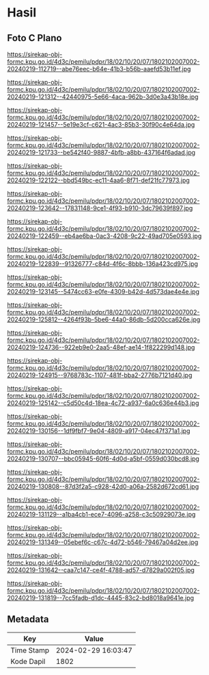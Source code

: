 # Hasil

## Foto C Plano

https://sirekap-obj-formc.kpu.go.id/4d3c/pemilu/pdpr/18/02/10/20/07/1802102007002-20240219-112719--abe76eec-b64e-41b3-b56b-aaefd53b11ef.jpg

https://sirekap-obj-formc.kpu.go.id/4d3c/pemilu/pdpr/18/02/10/20/07/1802102007002-20240219-121312--42440975-5e66-4aca-962b-3d0e3a43b18e.jpg

https://sirekap-obj-formc.kpu.go.id/4d3c/pemilu/pdpr/18/02/10/20/07/1802102007002-20240219-121457--5e19e3cf-c621-4ac3-85b3-30f90c4e64da.jpg

https://sirekap-obj-formc.kpu.go.id/4d3c/pemilu/pdpr/18/02/10/20/07/1802102007002-20240219-121733--be542f40-9887-4bfb-a8bb-437164f6adad.jpg

https://sirekap-obj-formc.kpu.go.id/4d3c/pemilu/pdpr/18/02/10/20/07/1802102007002-20240219-122122--bbd549bc-ec11-4aa6-8f71-def21fc77973.jpg

https://sirekap-obj-formc.kpu.go.id/4d3c/pemilu/pdpr/18/02/10/20/07/1802102007002-20240219-123642--17831148-9ce1-4f93-b910-3dc79639f897.jpg

https://sirekap-obj-formc.kpu.go.id/4d3c/pemilu/pdpr/18/02/10/20/07/1802102007002-20240219-122459--eb4ae6ba-0ac3-4208-9c22-49ad705e0593.jpg

https://sirekap-obj-formc.kpu.go.id/4d3c/pemilu/pdpr/18/02/10/20/07/1802102007002-20240219-122839--91326777-c84d-4f6c-8bbb-136a423cd975.jpg

https://sirekap-obj-formc.kpu.go.id/4d3c/pemilu/pdpr/18/02/10/20/07/1802102007002-20240219-123145--5474cc63-e0fe-4309-b42d-4d573dae4e4e.jpg

https://sirekap-obj-formc.kpu.go.id/4d3c/pemilu/pdpr/18/02/10/20/07/1802102007002-20240219-125812--4264f93b-5be6-44a0-86db-5d200cca626e.jpg

https://sirekap-obj-formc.kpu.go.id/4d3c/pemilu/pdpr/18/02/10/20/07/1802102007002-20240219-124736--922eb9e0-2aa5-48ef-ae14-1f822299d148.jpg

https://sirekap-obj-formc.kpu.go.id/4d3c/pemilu/pdpr/18/02/10/20/07/1802102007002-20240219-124915--9768783c-1107-481f-bba2-2776b7121d40.jpg

https://sirekap-obj-formc.kpu.go.id/4d3c/pemilu/pdpr/18/02/10/20/07/1802102007002-20240219-125142--c5d50c4d-18ea-4c72-a937-6a0c636e44b3.jpg

https://sirekap-obj-formc.kpu.go.id/4d3c/pemilu/pdpr/18/02/10/20/07/1802102007002-20240219-130156--1df9fbf7-9e04-4809-a917-04ec47f371a1.jpg

https://sirekap-obj-formc.kpu.go.id/4d3c/pemilu/pdpr/18/02/10/20/07/1802102007002-20240219-130707--bbc05945-60f6-4d0d-a5bf-0559d030bcd8.jpg

https://sirekap-obj-formc.kpu.go.id/4d3c/pemilu/pdpr/18/02/10/20/07/1802102007002-20240219-130808--87d3f2a5-c928-42d0-a06a-2582d672cd61.jpg

https://sirekap-obj-formc.kpu.go.id/4d3c/pemilu/pdpr/18/02/10/20/07/1802102007002-20240219-131129--a1ba4cb1-ece7-4096-a258-c3c50929073e.jpg

https://sirekap-obj-formc.kpu.go.id/4d3c/pemilu/pdpr/18/02/10/20/07/1802102007002-20240219-131349--05ebef6c-c67c-4d72-b546-79467a04d2ee.jpg

https://sirekap-obj-formc.kpu.go.id/4d3c/pemilu/pdpr/18/02/10/20/07/1802102007002-20240219-131642--caa7c147-ce4f-4788-ad57-d7829a002f05.jpg

https://sirekap-obj-formc.kpu.go.id/4d3c/pemilu/pdpr/18/02/10/20/07/1802102007002-20240219-131819--7cc5fadb-d1dc-4445-83c2-bd8018a9641e.jpg


## Metadata

| Key        | Value               |
| ---------- | ------------------- |
| Time Stamp | 2024-02-29 16:03:47 |
| Kode Dapil | 1802                |



